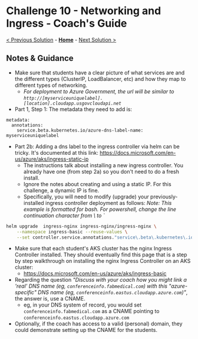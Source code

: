 # Challenge 10 - Networking and Ingress - Coach's Guide 

[< Previous Solution](./Solution-09.md) - **[Home](./README.md)** - [Next Solution >](./Solution-11.md)

## Notes & Guidance

- Make sure that students have a clear picture of what services are and the different types (ClusterIP, LoadBalancer, etc) and how they map to different types of networking.
  - *For deployment to Azure Government, the url will be similar to `http://[myserviceuniquelabel].[location].cloudapp.usgovcloudapi.net`*
- Part 1, Step 1:  The metadata they need to add is:
```
metadata:
  annotations:
    service.beta.kubernetes.io/azure-dns-label-name: myserviceuniquelabel
```
- Part 2b:
Adding a dns label to the ingress controller via helm can be tricky.  It's documented at this link: https://docs.microsoft.com/en-us/azure/aks/ingress-static-ip
   - The instructions talk about installing a new ingress controller.  You already have one (from step 2a) so you don't need to do a fresh install.
   - Ignore the notes about creating and using a static IP.  For this challenge, a dynamic IP is fine.
   - Specifically, you will need to modify (upgrade) your previously-installed ingress controller deployment as follows:  _Note: This example is formatted for bash.  For powershell, change the line continuation character from \ to `_
```bash
helm upgrade  ingress-nginx ingress-nginx/ingress-nginx \
    --namespace ingress-basic --reuse-values \
    --set controller.service.annotations."service\.beta\.kubernetes\.io/azure-dns-label-name"="NEW-DNS-LABEL"
```

- Make sure that each student's AKS cluster has the nginx Ingress Controller installed. They should eventually find this page that is a step by step walkthrough on installing the nginx Ingress Controller on an AKS cluster:
	- <https://docs.microsoft.com/en-us/azure/aks/ingress-basic>
- Regarding the question _"Discuss with your coach how you might link a 'real' DNS name (eg, `conferenceinfo.fabmedical.com`) with this "azure-specific" DNS name (eg, `conferenceinfo.eastus.cloudapp.azure.com`)"_, the answer is, use a CNAME.
  - eg, in your DNS system of record, you would set `conferenceinfo.fabmedical.com` as a CNAME pointing to `conferenceinfo.eastus.cloudapp.azure.com`
- Optionally, if the coach has access to a valid (personal) domain, they could demonstrate setting up the CNAME for the students.
